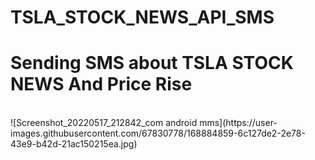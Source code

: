 # TSLA_STOCK_NEWS_API_SMS
<h1> Sending SMS about TSLA STOCK NEWS And Price Rise </h1>
<br>
![Screenshot_20220517_212842_com android mms](https://user-images.githubusercontent.com/67830778/168884859-6c127de2-2e78-43e9-b42d-21ac150215ea.jpg)

